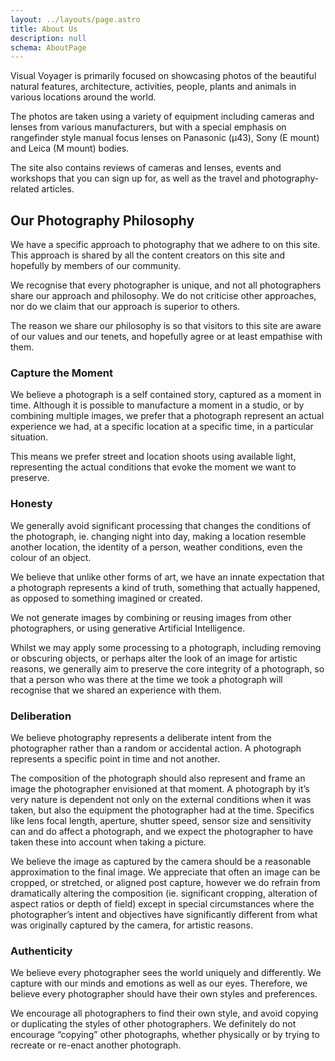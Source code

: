 ```yaml
---
layout: ../layouts/page.astro
title: About Us
description: null
schema: AboutPage
---
```


Visual Voyager is primarily focused on showcasing photos of the beautiful natural features, architecture, activities, people, plants and animals in various locations around the world.

The photos are taken using a variety of equipment including cameras and lenses from various manufacturers, but with a special emphasis on rangefinder style manual focus lenses on Panasonic (µ43), Sony (E mount) and Leica (M mount) bodies.

The site also contains reviews of cameras and lenses, events and workshops that you can sign up for, as well as the travel and photography-related articles.

## Our Photography Philosophy

We have a specific approach to photography that we adhere to on this site. This approach is shared by all the content creators on this site and hopefully by members of our community.

We recognise that every photographer is unique, and not all photographers share our approach and philosophy. We do not criticise other approaches, nor do we claim that our approach is superior to others.

The reason we share our philosophy is so that visitors to this site are aware of our values and our tenets, and hopefully agree or at least empathise with them.

### Capture the Moment

We believe a photograph is a self contained story, captured as a moment in time. Although it is possible to manufacture a moment in a studio, or by combining multiple images, we prefer that a photograph represent an actual experience we had, at a specific location at a specific time, in a particular situation.

This means we prefer street and location shoots using available light, representing the actual conditions that evoke the moment we want to preserve.

### Honesty

We generally avoid significant processing that changes the conditions of the photograph, ie. changing night into day, making a location resemble another location, the identity of a person, weather conditions, even the colour of an object.

We believe that unlike other forms of art, we have an innate expectation that a photograph represents a kind of truth, something that actually happened, as opposed to something imagined or created.

We not generate images by combining or reusing images from other photographers, or using generative Artificial Intelligence.

Whilst we may apply some processing to a photograph, including removing or obscuring objects, or perhaps alter the look of an image for artistic reasons, we generally aim to preserve the core integrity of a photograph, so that a person who was there at the time we took a photograph will recognise that we shared an experience with them.

### Deliberation

We believe photography represents a deliberate intent from the photographer rather than a random or accidental action. A photograph represents a specific point in time and not another.

The composition of the photograph should also represent and frame an image the photographer envisioned at that moment. A photograph by it’s very nature is dependent not only on the external conditions when it was taken, but also the equipment the photographer had at the time. Specifics like lens focal length, aperture, shutter speed, sensor size and sensitivity can and do affect a photograph, and we expect the photographer to have taken these into account when taking a picture.

We believe the image as captured by the camera should be a reasonable approximation to the final image. We appreciate that often an image can be cropped, or stretched, or aligned post capture, however we do refrain from dramatically altering the composition (ie. significant cropping, alteration of aspect ratios or depth of field) except in special circumstances where the photographer’s intent and objectives have significantly different from what was originally captured by the camera, for artistic reasons.

### Authenticity

We believe every photographer sees the world uniquely and differently. We capture with our minds and emotions as well as our eyes. Therefore, we believe every photographer should have their own styles and preferences.

We encourage all photographers to find their own style, and avoid copying or duplicating the styles of other photographers. We definitely do not encourage “copying” other photographs, whether physically or by trying to recreate or re-enact another photograph.
